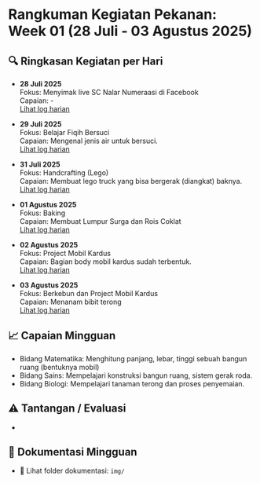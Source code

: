 # Rangkuman Kegiatan Pekanan: Week 01 (28 Juli - 03 Agustus 2025)

## 🔍 Ringkasan Kegiatan per Hari

- **28 Juli 2025**  
  Fokus: Menyimak live SC Nalar Numeraasi di Facebook  
  Capaian: -  
  [Lihat log harian](./28juli2025.md)

- **29 Juli 2025**  
  Fokus: Belajar Fiqih Bersuci  
  Capaian: Mengenal jenis air untuk bersuci.  
  [Lihat log harian](./29juli2025.md)

- **31 Juli 2025**  
  Fokus: Handcrafting (Lego)  
  Capaian: Membuat lego truck yang bisa bergerak (diangkat) baknya.  
  [Lihat log harian](./31juli2025.md)

- **01 Agustus 2025**  
  Fokus: Baking  
  Capaian: Membuat Lumpur Surga dan Rois Coklat  
  [Lihat log harian](./01agustus2025.md)

- **02 Agustus 2025**  
  Fokus: Project Mobil Kardus  
  Capaian: Bagian body mobil kardus sudah terbentuk.  
  [Lihat log harian](./02agustus2025.md)

- **03 Agustus 2025**  
  Fokus: Berkebun dan Project Mobil Kardus  
  Capaian: Menanam bibit terong  
  [Lihat log harian](./03agustus2025.md)

## 📈 Capaian Mingguan
- Bidang Matematika: Menghitung panjang, lebar, tinggi sebuah bangun ruang (bentuknya mobil)
- Bidang Sains: Mempelajari konstruksi bangun ruang, sistem gerak roda.
- Bidang Biologi: Mempelajari tanaman terong dan proses penyemaian.

## ⚠️ Tantangan / Evaluasi
- 

## 📂 Dokumentasi Mingguan
- 📸 Lihat folder dokumentasi: `img/`
